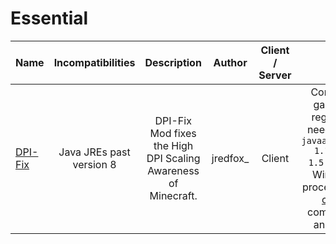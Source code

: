 # Essential
| Name | Incompatibilities | Description | Author | Client / Server | Notes |
| --- | :---: | :---: | :---: | :---: | :---: |
| [DPI-Fix](https://www.curseforge.com/minecraft/mc-mods/dpi-fix) | Java JREs past version 8 | DPI-Fix Mod fixes the High DPI Scaling Awareness of Minecraft. | jredfox_ | Client | Coremod, crashes the game if installed as a regular mod. You may need to add JVM Flag `-javaagent:coremods/[1.5-1.12.2]HighDPI-Fix-1.5.4.jar`. Untested on Windows 7. Also sets process priority. Requires [change_niceness](https://github.com/jredfox/change_niceness/releases) companion app on Mac and [renicer](https://github.com/jredfox/change_niceness/releases) on Linux. |